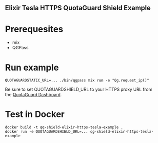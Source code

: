 Elixir Tesla HTTPS QuotaGuard Shield Example
--

# Prerequesites
* mix
* QGPass

# Run example
```
QUOTAGUARDSTATIC_URL=... ./bin/qgpass mix run -e "Qg.request_ip()"
```

Be sure to set QUOTAGUARDSHIELD_URL to your HTTPS proxy URL from the [QuotaGuard Dashboard](https://www.quotaguard.com/setup/outbound).

# Test in Docker
```
docker build -t qg-shield-elixir-https-tesla-example .
docker run -e QUOTAGUARDSHIELD_URL=... qg-shield-elixir-https-tesla-example
```
